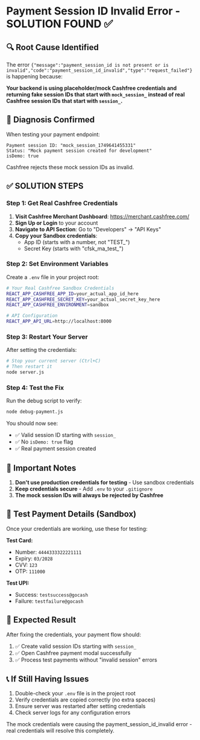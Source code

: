 # Payment Session ID Invalid Error - SOLUTION FOUND ✅

## 🔍 Root Cause Identified

The error `{"message":"payment_session_id is not present or is invalid","code":"payment_session_id_invalid","type":"request_failed"}` is happening because:

**Your backend is using placeholder/mock Cashfree credentials and returning fake session IDs that start with `mock_session_` instead of real Cashfree session IDs that start with `session_`.**

## 🧪 Diagnosis Confirmed

When testing your payment endpoint:
```
Payment session ID: "mock_session_1749641455331"
Status: "Mock payment session created for development"
isDemo: true
```

Cashfree rejects these mock session IDs as invalid.

## ✅ SOLUTION STEPS

### Step 1: Get Real Cashfree Credentials

1. **Visit Cashfree Merchant Dashboard**: https://merchant.cashfree.com/
2. **Sign Up or Login** to your account
3. **Navigate to API Section**: Go to "Developers" → "API Keys"
4. **Copy your Sandbox credentials**:
   - App ID (starts with a number, not "TEST_")
   - Secret Key (starts with "cfsk_ma_test_")

### Step 2: Set Environment Variables

Create a `.env` file in your project root:

```bash
# Your Real Cashfree Sandbox Credentials
REACT_APP_CASHFREE_APP_ID=your_actual_app_id_here
REACT_APP_CASHFREE_SECRET_KEY=your_actual_secret_key_here
REACT_APP_CASHFREE_ENVIRONMENT=sandbox

# API Configuration
REACT_APP_API_URL=http://localhost:8000
```

### Step 3: Restart Your Server

After setting the credentials:
```bash
# Stop your current server (Ctrl+C)
# Then restart it
node server.js
```

### Step 4: Test the Fix

Run the debug script to verify:
```bash
node debug-payment.js
```

You should now see:
- ✅ Valid session ID starting with `session_`
- ✅ No `isDemo: true` flag
- ✅ Real payment session created

## 🚨 Important Notes

1. **Don't use production credentials for testing** - Use sandbox credentials
2. **Keep credentials secure** - Add `.env` to your `.gitignore`
3. **The mock session IDs will always be rejected by Cashfree**

## 🔧 Test Payment Details (Sandbox)

Once your credentials are working, use these for testing:

**Test Card:**
- Number: `4444333322221111`
- Expiry: `03/2028`
- CVV: `123`
- OTP: `111000`

**Test UPI:**
- Success: `testsuccess@gocash`
- Failure: `testfailure@gocash`

## 🎯 Expected Result

After fixing the credentials, your payment flow should:
1. ✅ Create valid session IDs starting with `session_`
2. ✅ Open Cashfree payment modal successfully
3. ✅ Process test payments without "invalid session" errors

## 📞 If Still Having Issues

1. Double-check your `.env` file is in the project root
2. Verify credentials are copied correctly (no extra spaces)
3. Ensure server was restarted after setting credentials
4. Check server logs for any configuration errors

The mock credentials were causing the payment_session_id_invalid error - real credentials will resolve this completely. 